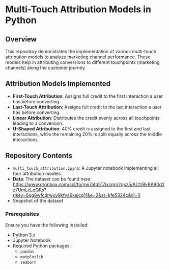 # Multi-Touch Attribution Models in Python

## Overview

This repository demonstrates the implementation of various multi-touch attribution models to analyze marketing channel performance. These models help in attributing conversions to different touchpoints (marketing channels) along the customer journey.

## Attribution Models Implemented

- **First-Touch Attribution**: Assigns full credit to the first interaction a user has before converting.
- **Last-Touch Attribution**: Assigns full credit to the last interaction a user has before converting.
- **Linear Attribution**: Distributes the credit evenly across all touchpoints leading to a conversion.
- **U-Shaped Attribution**: 40% credit is assigned to the first and last interactions, while the remaining 20% is split equally across the middle interactions.

## Repository Contents

- `multi_touch_attribution.ipynb`: A Jupyter notebook implementing all four attribution models.
- **Data**: The dataset can be found here: https://www.dropbox.com/scl/fo/jrw7atq517jxzqrn2gxz5/ALfzBkRA90d2z7UmLcLqQRs?rlkey=6qg8wfcdrwuy9kfya6kejcq11&e=2&st=kfe5324c&dl=0
- Snapshot of the dataset


### Prerequisites

Ensure you have the following installed:

- Python 3.x
- Jupyter Notebook
- Required Python packages:
    - `pandas`
    - `matplotlib`
    - `seaborn`

